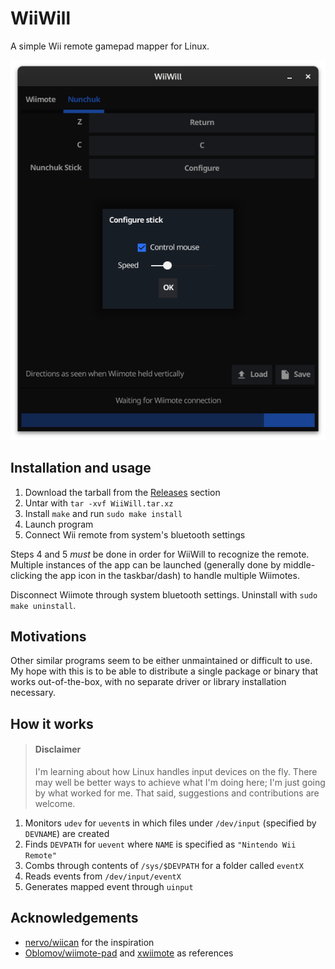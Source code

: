 # WiiWill

A simple Wii remote gamepad mapper for Linux.

![Main UI](assets/mainui.png)

## Installation and usage

1. Download the tarball from the [Releases](https://github.com/Pippadi/WiiWill/releases) section
2. Untar with `tar -xvf WiiWill.tar.xz`
3. Install `make` and run `sudo make install`
4. Launch program
5. Connect Wii remote from system's bluetooth settings

Steps 4 and 5 *must* be done in order for WiiWill to recognize the remote.
Multiple instances of the app can be launched (generally done by middle-clicking the app icon in the taskbar/dash) to handle multiple Wiimotes.

Disconnect Wiimote through system bluetooth settings.
Uninstall with `sudo make uninstall`.

## Motivations

Other similar programs seem to be either unmaintained or difficult to use.
My hope with this is to be able to distribute a single package or binary that works out-of-the-box, with no separate driver or library installation necessary.

## How it works

> #### Disclaimer
> I'm learning about how Linux handles input devices on the fly.
> There may well be better ways to achieve what I'm doing here; I'm just going by what worked for me.
> That said, suggestions and contributions are welcome.

1. Monitors `udev` for `uevent`s in which files under `/dev/input` (specified by `DEVNAME`) are created
2. Finds `DEVPATH` for `uevent` where `NAME` is specified as `"Nintendo Wii Remote"`
3. Combs through contents of `/sys/$DEVPATH` for a folder called `eventX`
4. Reads events from `/dev/input/eventX`
5. Generates mapped event through `uinput`

## Acknowledgements

- [nervo/wiican](https://github.com/nervo/wiican) for the inspiration
- [Oblomov/wiimote-pad](https://github.com/Oblomov/wiimote-pad) and [xwiimote](https://github.com/xwiimote/xwiimote) as references
